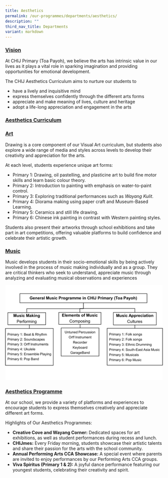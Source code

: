 ```yaml
---
title: Aesthetics
permalink: /our-programmes/departments/aesthetics/
description: ""
third_nav_title: Departments
variant: markdown
---
```

### **<u>Vision</u>**

At CHIJ Primary (Toa Payoh), we believe the arts has intrinsic value in our lives as it plays a vital role in sparking imagination and providing opportunities for emotional development. 

The CHIJ Aesthetics Curriculum aims to nurture our students to
*   have a lively and inquisitive mind 
*   express themselves confidently through the different arts forms
*   appreciate and make meaning of lives, culture and heritage
*   adopt a life-long appreciation and engagement in the arts

### **<u>Aesthetics Curriculum</u>**
### **<u>Art</u>**
Drawing is a core component of our Visual Art curriculum, but students also explore a wide range of media and styles across levels to develop their creativity and appreciation for the arts.

At each level, students experience unique art forms:

*	Primary 1:  Drawing, oil pastelling, and plasticine art to build fine motor skills and learn basic colour theory.
*	Primary 2:  Introduction to painting with emphasis on water-to-paint control.
*	Primary 3:  Exploring traditional performances such as *Wayang Kulit*.
*	Primary 4:  Diorama making using paper craft and Museum-Based Learning.
*	Primary 5:  Ceramics and still life drawing.
*	Primary 6:  Chinese ink painting in contrast with Western painting styles.

Students also present their artworks through school exhibitions and take part in art competitions, offering valuable platforms to build confidence and celebrate their artistic growth.

### **<u>Music</u>**
Music develops students in their socio-emotional skills by being actively involved in the process of music making individually and as a group. They are critical thinkers who seek to understand, appreciate music through analyzing and evaluating musical observations and experiences

![](/images/Picture3.jpg)

### **<u>Aesthetics Programme</u>**

At our school, we provide a variety of platforms and experiences to encourage students to express themselves creatively and appreciate different art forms.

Highlights of Our Aesthetics Programmes:
* **Creative Cove and Wayang Corner:**  Dedicated spaces for art exhibitions, as well as student performances during recess and lunch.
* **CHIJmes:**  Every Friday morning, students showcase their artistic talents and share their passion for the arts with the school community.
* **Annual Performing Arts CCA Showcase:**  A special event where parents are invited to enjoy performances by our Performing Arts CCA groups.
* **Viva Spiritus (Primary 1 &amp; 2):**  A joyful dance performance featuring our youngest students, celebrating their creativity and spirit.